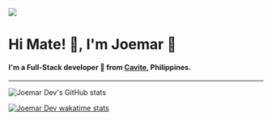 [![](https://komarev.com/ghpvc/?username=joemardev&color=yellow)](https://github.com/antonkomarev/github-profile-views-counter)

# Hi Mate! 👋, I'm Joemar :bow:

#### I'm a Full-Stack developer 👻 from [Cavite](https://en.wikipedia.org/wiki/Cavite), Philippines.

---

![Joemar Dev's GitHub stats](https://github-readme-stats.vercel.app/api?username=joemardev&show_icons=true&theme=dark)


[![Joemar Dev wakatime stats](https://github-readme-stats.vercel.app/api/wakatime?username=joemardev&layout=compact&show_icons=true&theme=dark&v=2)](https://github.com/JoemarDev)


